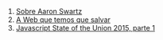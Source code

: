 1. [Sobre Aaron Swartz](http://tableless.com.br/sobre-aaron-swartz/)
1. [A Web que temos que salvar](https://www.youpix.com.br/a-web-que-temos-que-salvar-987bc70ecd9d)
1. [Javascript State of the Union 2015, parte 1](https://medium.com/@caiovaccaro/javascript-state-of-the-union-2015-parte-1-caa3f4257f3)
